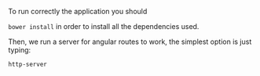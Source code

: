 To run correctly the application you should 

`bower install`
in order to install all the dependencies used.

Then, we run a server for angular routes to work, the simplest option is just typing:

`http-server`


